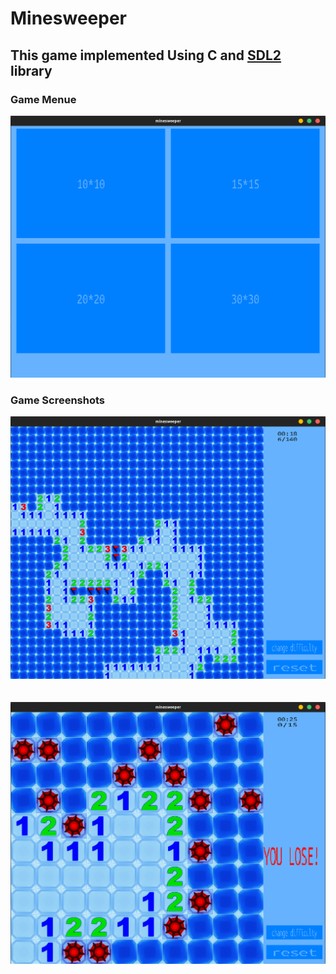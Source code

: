 # Minesweeper

## This game implemented Using C and <a href="https://www.libsdl.org/">SDL2</a> library
### Game Menue
![alt text for screen readers](./screenshots/menu.png "menu screenshot")
### Game Screenshots
![alt text for screen readers](./screenshots/30*30game.png "30*30 level screenshot")
<br />
<br />
<br />
![alt text for screen readers](./screenshots/10*10game.png "10*10 level screenshot")